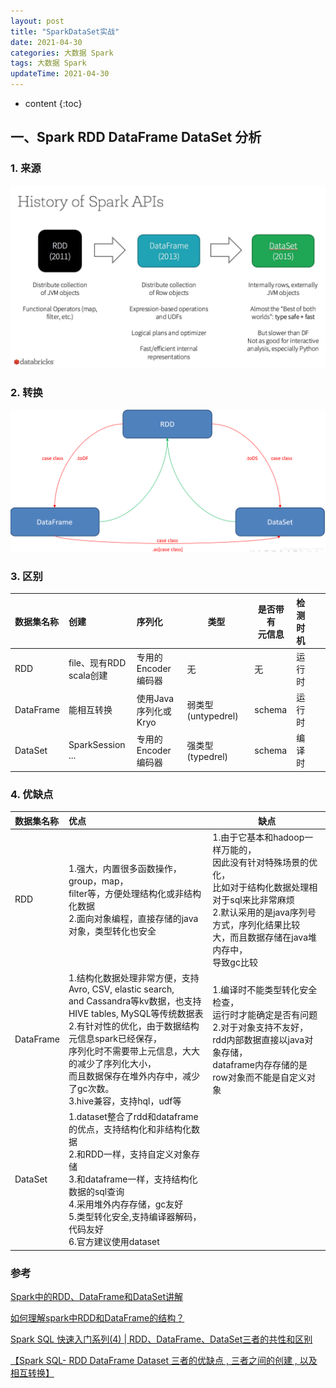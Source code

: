 ```yaml
---
layout: post
title: "SparkDataSet实战"
date: 2021-04-30
categories: 大数据 Spark
tags: 大数据 Spark
updateTime: 2021-04-30
---
```


* content
{:toc}
## 一、Spark RDD DataFrame DataSet 分析

### 1. 来源

![img](\image\spark\SparkAPI.png)

### 2. 转换

![img](\image\spark\sparkRelation.png)

### 3. 区别

| 数据集名称 | 创建 | 序列化 | 类型 | 是否带有<br/>元信息 | 检测时机 |      |
| :--- | :----- | :------- | ---- | ---- | :--- | ---- |
| RDD        | file、现有RDD<br/>scala创建 |  专用的Encoder<br/>编码器  | 无 | 无 | 运行时 |  |
| DataFrame  | 能相互转换 |  使用Java<br/>序列化或Kryo  | 弱类型(untypedrel) | schema | 运行时 |      |
| DataSet    | SparkSession ... | 专用的Encoder<br/>编码器 | 强类型(typedrel) | schema | 编译时 |      |

### 4. 优缺点

| 数据集名称 | 优点                                                         | 缺点                                                         |
| :--------- | :----------------------------------------------------------- | ------------------------------------------------------------ |
| RDD        | 1.强大，内置很多函数操作，group，map，<br/>filter等，方便处理结构化或非结构化数据<br/>2.面向对象编程，直接存储的java对象，类型转化也安全 | 1.由于它基本和hadoop一样万能的，<br/>因此没有针对特殊场景的优化，<br/>比如对于结构化数据处理相对于sql来比非常麻烦<br/>2.默认采用的是java序列号方式，序列化结果比较<br/>大，而且数据存储在java堆内存中，<br/>导致gc比较 |
| DataFrame  | 1.结构化数据处理非常方便，支持Avro, CSV, elastic search,<br/> and Cassandra等kv数据，也支持HIVE tables, MySQL等传统数据表 <br/>2.有针对性的优化，由于数据结构元信息spark已经保存，<br/>序列化时不需要带上元信息，大大的减少了序列化大小，<br/>而且数据保存在堆外内存中，减少了gc次数。<br/> 3.hive兼容，支持hql，udf等 | 1.编译时不能类型转化安全检查，<br/>运行时才能确定是否有问题<br/>2.对于对象支持不友好，<br/>rdd内部数据直接以java对象存储，<br/>dataframe内存存储的是row对象而不能是自定义对象 |
| DataSet    | 1.dataset整合了rdd和dataframe的优点，支持结构化和非结构化数据<br/>2.和RDD一样，支持自定义对象存储<br/>3.和dataframe一样，支持结构化数据的sql查询<br/>4.采用堆外内存存储，gc友好 <br/>5.类型转化安全,支持编译器解码，代码友好 <br/>6.官方建议使用dataset |                                                              |



### 参考

[Spark中的RDD、DataFrame和DataSet讲解](https://zhuanlan.zhihu.com/p/61631248)

[如何理解spark中RDD和DataFrame的结构？](https://www.zhihu.com/question/48684460)

[Spark SQL 快速入门系列(4) | RDD、DataFrame、DataSet三者的共性和区别](https://cloud.tencent.com/developer/article/1733897)

[【Spark SQL- RDD DataFrame Dataset 三者的优缺点 , 三者之间的创建 , 以及相互转换】](https://blog.csdn.net/weixin_40040107/article/details/90646708)

